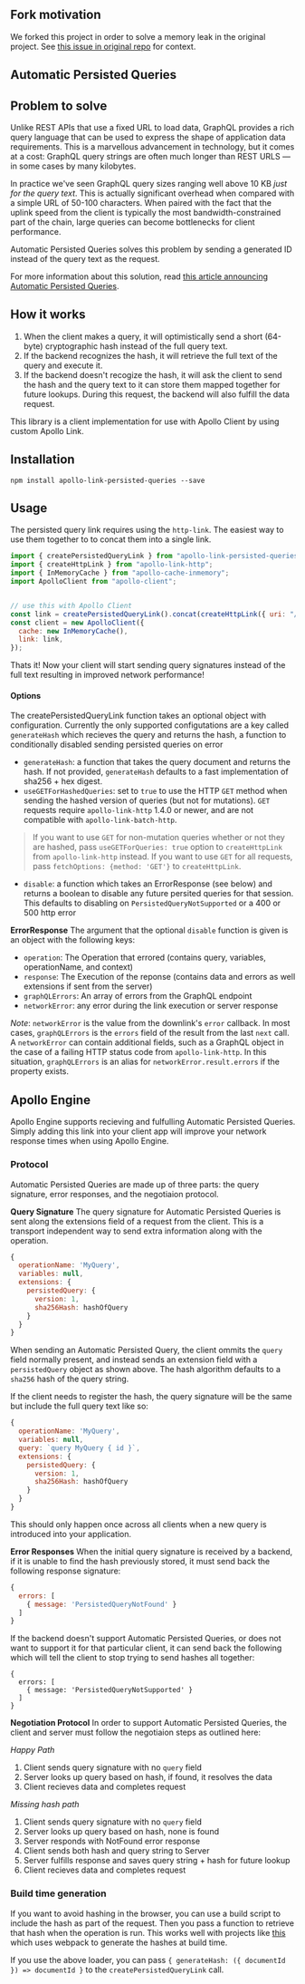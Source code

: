 ## Fork motivation

We forked this project in order to solve a memory leak in the original project. See [this issue in original repo](https://github.com/apollographql/apollo-link-persisted-queries/issues/26) for context.

Automatic Persisted Queries
---

## Problem to solve
Unlike REST APIs that use a fixed URL to load data, GraphQL provides a rich query language that can be used to express the shape of application data requirements.  This is a marvellous advancement in technology, but it comes at a cost: GraphQL query strings are often much longer than REST URLS — in some cases by many kilobytes.

In practice we've seen GraphQL query sizes ranging well above 10 KB *just for the query text*.  This is actually significant overhead when compared with a simple URL of 50-100 characters.  When paired with the fact that the uplink speed from the client is typically the most bandwidth-constrained part of the chain, large queries can become bottlenecks for client performance.

Automatic Persisted Queries solves this problem by sending a generated ID instead of the query text as the request.

For more information about this solution, read [this article announcing Automatic Persisted Queries](https://dev-blog.apollodata.com/improve-graphql-performance-with-automatic-persisted-queries-c31d27b8e6ea).

## How it works
1. When the client makes a query, it will optimistically send a short (64-byte) cryptographic hash instead of the full query text.
2. If the backend recognizes the hash, it will retrieve the full text of the query and execute it.
3. If the backend doesn't recogize the hash, it will ask the client to send the hash and the query text to it can store them mapped together for future lookups. During this request, the backend will also fulfill the data request.

This library is a client implementation for use with Apollo Client by using custom Apollo Link.

## Installation

`npm install apollo-link-persisted-queries --save`

## Usage

The persisted query link requires using the `http-link`. The easiest way to use them together to to concat them into a single link.

```js
import { createPersistedQueryLink } from "apollo-link-persisted-queries";
import { createHttpLink } from "apollo-link-http";
import { InMemoryCache } from "apollo-cache-inmemory";
import ApolloClient from "apollo-client";


// use this with Apollo Client
const link = createPersistedQueryLink().concat(createHttpLink({ uri: "/graphql" }));
const client = new ApolloClient({
  cache: new InMemoryCache(),
  link: link,
});
```

Thats it! Now your client will start sending query signatures instead of the full text resulting in improved network performance!

#### Options
The createPersistedQueryLink function takes an optional object with configuration. Currently the only supported configutations are a key called `generateHash` which recieves the query and returns the hash, a function to conditionally disabled sending persisted queries on error
- `generateHash`: a function that takes the query document and returns the hash. If not provided, `generateHash` defaults to a fast implementation of sha256 + hex digest.
- `useGETForHashedQueries`: set to `true` to use the HTTP `GET` method when sending the hashed version of queries (but not for mutations). `GET` requests require `apollo-link-http` 1.4.0 or newer, and are not compatible with `apollo-link-batch-http`. 
> If you want to use `GET` for non-mutation queries whether or not they are hashed, pass `useGETForQueries: true` option to `createHttpLink` from `apollo-link-http` instead. If you want to use `GET` for all requests, pass `fetchOptions: {method: 'GET'}` to `createHttpLink`.
- `disable`: a function which takes an ErrorResponse (see below) and returns a boolean to disable any future persited queries for that session. This defaults to disabling on `PersistedQueryNotSupported` or a 400 or 500 http error

**ErrorResponse**
The argument that the optional `disable` function is given is an object with the following keys:
- `operation`: The Operation that errored (contains query, variables, operationName, and context)
- `response`: The Execution of the reponse (contains data and errors as well extensions if sent from the server)
- `graphQLErrors`: An array of errors from the GraphQL endpoint
- `networkError`: any error during the link execution or server response

*Note*: `networkError` is the value from the downlink's `error` callback. In most cases, `graphQLErrors` is the `errors` field of the result from the last `next` call. A `networkError` can contain additional fields, such as a GraphQL object in the case of a failing HTTP status code from `apollo-link-http`. In this situation, `graphQLErrors` is an alias for `networkError.result.errors` if the property exists.

## Apollo Engine
Apollo Engine supports recieving and fulfulling Automatic Persisted Queries. Simply adding this link into your client app will improve your network response times when using Apollo Engine.


### Protocol
Automatic Persisted Queries are made up of three parts: the query signature, error responses, and the negotiaion protocol.

**Query Signature**
The query signature for Automatic Persisted Queries is sent along the extensions field of a request from the client. This is a transport independent way to send extra information along with the operation. 

```js
{
  operationName: 'MyQuery',
  variables: null,
  extensions: {
    persistedQuery: {
      version: 1,
      sha256Hash: hashOfQuery
    }
  }
}
```

When sending an Automatic Persisted Query, the client ommits the `query` field normally present, and instead sends an extension field with a `persistedQuery` object as shown above. The hash algorithm defaults to a `sha256` hash of the query string.

If the client needs to register the hash, the query signature will be the same but include the full query text like so:

```js
{
  operationName: 'MyQuery',
  variables: null,
  query: `query MyQuery { id }`,
  extensions: {
    persistedQuery: {
      version: 1,
      sha256Hash: hashOfQuery
    }
  }
}
```

This should only happen once across all clients when a new query is introduced into your application.

**Error Responses**
When the initial query signature is received by a backend, if it is unable to find the hash previously stored, it must send back the following response signature:

```js
{
  errors: [
    { message: 'PersistedQueryNotFound' }
  ]
}
```

If the backend doesn't support Automatic Persisted Queries, or does not want to support it for that particular client, it can send back the following which will tell the client to stop trying to send hashes all together:

```
{
  errors: [
    { message: 'PersistedQueryNotSupported' }
  ]
}
```

**Negotiation Protocol**
In order to support Automatic Persisted Queries, the client and server must follow the negotiaion steps as outlined here:

*Happy Path*
1. Client sends query signature with no `query` field
2. Server looks up query based on hash, if found, it resolves the data
3. Client recieves data and completes request

*Missing hash path*
1. Client sends query signature with no `query` field
2. Server looks up query based on hash, none is found
3. Server responds with NotFound error response
4. Client sends both hash and query string to Server
5. Server fulfills response and saves query string + hash for future lookup
6. Client recieves data and completes request

### Build time generation
If you want to avoid hashing in the browser, you can use a build script to include the hash as part of the request. Then you pass a function to retrieve that hash when the operation is run. This works well with projects like [this](https://github.com/leoasis/graphql-persisted-document-loader) which uses webpack to generate the hashes at build time.

If you use the above loader, you can pass `{ generateHash: ({ documentId }) => documentId }` to the `createPersistedQueryLink` call.
